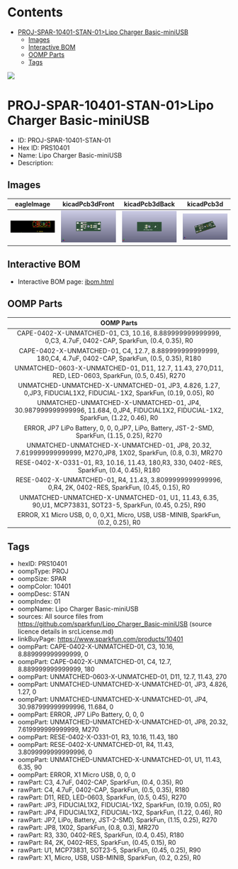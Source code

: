 



Contents
========

* [PROJ-SPAR-10401-STAN-01>Lipo Charger Basic-miniUSB](#proj-spar-10401-stan-01lipo-charger-basic-miniusb)
	* [Images](#images)
	* [Interactive BOM](#interactive-bom)
	* [OOMP Parts](#oomp-parts)
	* [Tags](#tags)
  
![][im]
# PROJ-SPAR-10401-STAN-01>Lipo Charger Basic-miniUSB

- ID: PROJ-SPAR-10401-STAN-01
- Hex ID: PRS10401
- Name: Lipo Charger Basic-miniUSB
- Description: 

## Images
  
  

|eagleImage|kicadPcb3dFront|kicadPcb3dBack|kicadPcb3d|
| :---: | :---: | :---: | :---: |
|[![eagleImage](eagleImage_140.png)](eagleImage_600.png)|[![kicadPcb3dFront](kicadPcb3dFront_140.png)](kicadPcb3dFront_600.png)|[![kicadPcb3dBack](kicadPcb3dBack_140.png)](kicadPcb3dBack_600.png)|[![kicadPcb3d](kicadPcb3d_140.png)](kicadPcb3d_600.png)|

## Interactive BOM

- Interactive BOM page: [ibom.html](kicad/bom/ibom.html)

## OOMP Parts
  

|OOMP Parts|
| :---: |
|CAPE-0402-X-UNMATCHED-01, C3, 10.16, 8.889999999999999, 0,C3, 4.7uF, 0402-CAP, SparkFun, (0.4, 0.35), R0|
|CAPE-0402-X-UNMATCHED-01, C4, 12.7, 8.889999999999999, 180,C4, 4.7uF, 0402-CAP, SparkFun, (0.5, 0.35), R180|
|UNMATCHED-0603-X-UNMATCHED-01, D11, 12.7, 11.43, 270,D11, RED, LED-0603, SparkFun, (0.5, 0.45), R270|
|UNMATCHED-UNMATCHED-X-UNMATCHED-01, JP3, 4.826, 1.27, 0,JP3, FIDUCIAL1X2, FIDUCIAL-1X2, SparkFun, (0.19, 0.05), R0|
|UNMATCHED-UNMATCHED-X-UNMATCHED-01, JP4, 30.987999999999996, 11.684, 0,JP4, FIDUCIAL1X2, FIDUCIAL-1X2, SparkFun, (1.22, 0.46), R0|
|ERROR, JP7 LiPo Battery, 0, 0, 0,JP7, LiPo, Battery, JST-2-SMD, SparkFun, (1.15, 0.25), R270|
|UNMATCHED-UNMATCHED-X-UNMATCHED-01, JP8, 20.32, 7.619999999999999, M270,JP8, 1X02, SparkFun, (0.8, 0.3), MR270|
|RESE-0402-X-O331-01, R3, 10.16, 11.43, 180,R3, 330, 0402-RES, SparkFun, (0.4, 0.45), R180|
|RESE-0402-X-UNMATCHED-01, R4, 11.43, 3.8099999999999996, 0,R4, 2K, 0402-RES, SparkFun, (0.45, 0.15), R0|
|UNMATCHED-UNMATCHED-X-UNMATCHED-01, U1, 11.43, 6.35, 90,U1, MCP73831, SOT23-5, SparkFun, (0.45, 0.25), R90|
|ERROR, X1 Micro USB, 0, 0, 0,X1, Micro, USB, USB-MINIB, SparkFun, (0.2, 0.25), R0|

## Tags

- hexID: PRS10401
- oompType: PROJ
- oompSize: SPAR
- oompColor: 10401
- oompDesc: STAN
- oompIndex: 01
- oompName: Lipo Charger Basic-miniUSB
- sources: All source files from https://github.com/sparkfun/Lipo_Charger_Basic-miniUSB (source licence details in srcLicense.md)
- linkBuyPage: https://www.sparkfun.com/products/10401
- oompPart: CAPE-0402-X-UNMATCHED-01, C3, 10.16, 8.889999999999999, 0
- oompPart: CAPE-0402-X-UNMATCHED-01, C4, 12.7, 8.889999999999999, 180
- oompPart: UNMATCHED-0603-X-UNMATCHED-01, D11, 12.7, 11.43, 270
- oompPart: UNMATCHED-UNMATCHED-X-UNMATCHED-01, JP3, 4.826, 1.27, 0
- oompPart: UNMATCHED-UNMATCHED-X-UNMATCHED-01, JP4, 30.987999999999996, 11.684, 0
- oompPart: ERROR, JP7 LiPo Battery, 0, 0, 0
- oompPart: UNMATCHED-UNMATCHED-X-UNMATCHED-01, JP8, 20.32, 7.619999999999999, M270
- oompPart: RESE-0402-X-O331-01, R3, 10.16, 11.43, 180
- oompPart: RESE-0402-X-UNMATCHED-01, R4, 11.43, 3.8099999999999996, 0
- oompPart: UNMATCHED-UNMATCHED-X-UNMATCHED-01, U1, 11.43, 6.35, 90
- oompPart: ERROR, X1 Micro USB, 0, 0, 0
- rawPart: C3, 4.7uF, 0402-CAP, SparkFun, (0.4, 0.35), R0
- rawPart: C4, 4.7uF, 0402-CAP, SparkFun, (0.5, 0.35), R180
- rawPart: D11, RED, LED-0603, SparkFun, (0.5, 0.45), R270
- rawPart: JP3, FIDUCIAL1X2, FIDUCIAL-1X2, SparkFun, (0.19, 0.05), R0
- rawPart: JP4, FIDUCIAL1X2, FIDUCIAL-1X2, SparkFun, (1.22, 0.46), R0
- rawPart: JP7, LiPo, Battery, JST-2-SMD, SparkFun, (1.15, 0.25), R270
- rawPart: JP8, 1X02, SparkFun, (0.8, 0.3), MR270
- rawPart: R3, 330, 0402-RES, SparkFun, (0.4, 0.45), R180
- rawPart: R4, 2K, 0402-RES, SparkFun, (0.45, 0.15), R0
- rawPart: U1, MCP73831, SOT23-5, SparkFun, (0.45, 0.25), R90
- rawPart: X1, Micro, USB, USB-MINIB, SparkFun, (0.2, 0.25), R0



[im]: kicadPcb3d_450.png
